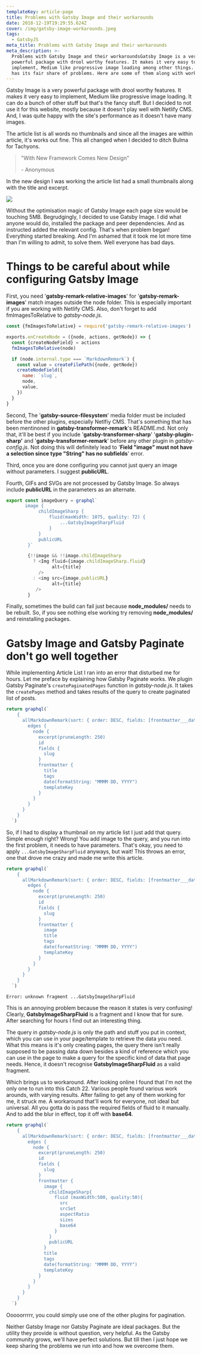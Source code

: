 ```yaml
---
templateKey: article-page
title: Problems with Gatsby Image and their workarounds
date: 2018-12-19T19:29:55.624Z
cover: /img/gatsby-image-workarounds.jpeg
tags:
  - GatsbyJS
meta_title: Problems with Gatsby Image and their workarounds
meta_description: >-
  Problems with Gatsby Image and their workaroundsGatsby Image is a very
  powerful package with drool worthy features. It makes it very easy to
  implement, Medium like progressive image loading among other things. But it
  has its fair share of problems. Here are some of them along with workarounds.
---
```

Gatsby Image is a very powerful package with drool worthy features. It makes it very easy to implement, Medium like progressive image loading. It can do a bunch of other stuff but that's the fancy stuff. But I decided to not use it for this website, mostly because it doesn't play well with Netlify CMS. And, I was quite happy with the site's performance as it doesn't have many images.

The article list is all words no thumbnails and since all the images are within article, it's works out fine. This all changed when I decided to ditch Bulma for Tachyons.

> "With New Framework Comes New Design"
>
> \- Anonymous

In the new design I was working the article list had a small thumbnails along with the title and excerpt. 

![](/img/screenshot-2018-12-19-at-11.19.21-pm.png)

Without the optimisation magic of Gatsby Image each page size would be touching 5MB. Begrudgingly, I decided to use Gatsby Image. I did what anyone would do, installed the package and peer dependencies. And as instructed added the relevant config. That's when problem began! Everything started breaking. And I'm ashamed that it took me lot more time than I'm willing to admit, to solve them. Well everyone has bad days.

# Things to be careful about while configuring Gatsby Image

First, you need '**gatsby-remark-relative-images**' for '**gatsby-remark-images**' match images outside the node folder. This is especially important if you are working with Netlify CMS. Also, don't forget to add fmImagesToRelative to _gatsby-node.js_.

```javascript
const {fmImagesToRelative} = require('gatsby-remark-relative-images')

exports.onCreateNode = ({node, actions, getNode}) => {
  const {createNodeField} = actions
  fmImagesToRelative(node)

  if (node.internal.type === `MarkdownRemark`) {
    const value = createFilePath({node, getNode})
    createNodeField({
      name: `slug`,
      node,
      value,
    })
  }
}
```

Second, The '**gatsby-source-filesystem**' media folder must be included before the other plugins, especially Netlfiy CMS. That's something that has been mentinoned in **gatsby-transformer-remark**'s README.md. Not only that, it'll be best if you include '**gatsby-transformer-sharp**' '**gatsby-plugin-sharp'** and '**gatsby-transformer-remark**' before any other plugin in _gatsby-config.js_. Not doing this will definitely lead to '**Field "image" must not have a selection since type "String" has no subfields**' error.

Third, once you are done configuring you cannot just query an image without parameters. I suggest **publicURL**.

Fourth, GIFs and SVGs are not processed by Gatsby Image. So always include **publicURL** in the parameters as an alternate.

```javascript
export const imageQuery = graphql`
       image {
            childImageSharp {
                fluid(maxWidth: 1075, quality: 72) {
                    ...GatsbyImageSharpFluid
                }
            }
            publicURL
        }`
```

```javascript
        {!!image && !!image.childImageSharp
          ? <Img fluid={image.childImageSharp.fluid}
                 alt={title}
            />
          : <img src={image.publicURL}
                 alt={title} 
           />
        }

```

Finally, sometimes the build can fail just because **node_modules/** needs to be rebuilt. So, if you see nothing else working try removing **node_modules/** and reinstalling packages.

# Gatsby Image and Gatsby Paginate don't go well together

While implementing Article List I ran into an error that disturbed me for hours. Let me preface by explaining how Gatsby Paginate works. We plugin Gatsby Paginate's `createPaginatedPages` function in _gatsby-node.js_. It takes the `createPages` method and takes results of the query to create paginated list of posts.

```javascript
return graphql(`
    {
      allMarkdownRemark(sort: { order: DESC, fields: [frontmatter___date] }) {
        edges {
          node {
            excerpt(pruneLength: 250)
            id
            fields {
              slug
            }
            frontmatter {
              title
              tags
              date(formatString: "MMMM DD, YYYY")
              templateKey
            }
          }
        }
      }
    }
  `)
```

So, if I had to display a thumbnail on my article list I just add that query. Simple enough right? Wrong! You add image to the query, and you run into the first problem, it needs to have parameters. That's okay, you need to apply `...GatsbyImageSharpFluid` anyways, but wait! This throws an error, one that drove me crazy and made me write this article.

```javascript
return graphql(`
    {
      allMarkdownRemark(sort: { order: DESC, fields: [frontmatter___date] }) {
        edges {
          node {
            excerpt(pruneLength: 250)
            id
            fields {
              slug
            }
            frontmatter {
              image
              title
              tags
              date(formatString: "MMMM DD, YYYY")
              templateKey
            }
          }
        }
      }
    }
  `)
```

```shell
Error: unknown fragment ...GatsbyImageSharpFluid
```

This is an annoying problem because the reason it states is very confusing! Clearly, **GatsbyImageSharpFluid** is a fragment and I know that for sure. After searching for hours I find out an interesting thing.

The query in _gatsby-node.js_ is only the path and stuff you put in context, which you can use in your page/template to retrieve the data you need. What this means is it's only creating pages, the query there isn't really supposed to be passing data down besides a kind of reference which you can use in the page to make a query for the specific kind of data that page needs. Hence, it doesn't recognise **GatsbyImageSharpFluid** as a valid fragment.

Which brings us to workaround. After looking online I found that I'm not the only one to run into this Catch 22. Various people found various work arounds, with varying results. After failing to get any of them working for me, it struck me. A workaround that'll work for everyone, not ideal but universal. All you gotta do is pass the required fields of fluid to it manually. And to add the blur in effect, top it off with **base64**.

```javascript
return graphql(`
    {
      allMarkdownRemark(sort: { order: DESC, fields: [frontmatter___date] }) {
        edges {
          node {
            excerpt(pruneLength: 250)
            id
            fields {
              slug
            }
            frontmatter {
              image {
                childImageSharp{
                  fluid (maxWidth:500, quality:50){
                    src
                    srcSet
                    aspectRatio
                    sizes
                    base64
                  }
                }
                publicURL
              }
              title
              tags
              date(formatString: "MMMM DD, YYYY")
              templateKey
            }
          }
        }
      }
    }
  `)
```

Ooooorrrrr, you could simply use one of the other plugins for pagination.

Neither Gatsby Image nor Gatsby Paginate are ideal packages. But the utility they provide is without question, very helpful. As the Gatsby community grows, we'll have perfect solutions. But till then I just hope we keep sharing the problems we run into and how we overcome them.
